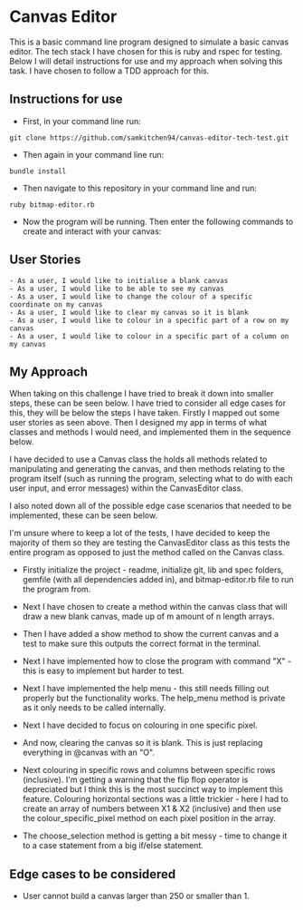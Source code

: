# Canvas Editor
This is a basic command line program designed to simulate a basic canvas editor. The tech stack I have chosen for this is ruby and rspec for testing. Below I will detail instructions for use and my approach when solving this task. I have chosen to follow a TDD approach for this.

## Instructions for use
- First, in your command line run:
```
git clone https://github.com/samkitchen94/canvas-editor-tech-test.git
```
- Then again in your command line run:
```
bundle install
```
- Then navigate to this repository in your command line and run:
```
ruby bitmap-editor.rb
```
- Now the program will be running. Then enter the following commands to create and interact with your canvas:


## User Stories
```
- As a user, I would like to initialise a blank canvas
- As a user, I would like to be able to see my canvas
- As a user, I would like to change the colour of a specific coordinate on my canvas
- As a user, I would like to clear my canvas so it is blank
- As a user, I would like to colour in a specific part of a row on my canvas
- As a user, I would like to colour in a specific part of a column on my canvas
```

## My Approach
When taking on this challenge I have tried to break it down into smaller steps, these can be seen below. I have tried to consider all edge cases for this, they will be below the steps I have taken. Firstly I mapped out some user stories as seen above. Then I designed my app in terms of what classes and methods I would need, and implemented them in the sequence below.

I have decided to use a Canvas class the holds all methods related to manipulating and generating the canvas, and then methods relating to the program itself (such as running the program, selecting what to do with each user input, and error messages) within the CanvasEditor class.

I also noted down all of the possible edge case scenarios that needed to be implemented, these can be seen below.

I'm unsure where to keep a lot of the tests, I have decided to keep the majority of them so they are testing the CanvasEditor class as this tests the entire program as opposed to just the method called on the Canvas class.

- Firstly initialize the project - readme, initialize git, lib and spec folders, gemfile (with all dependencies added in), and bitmap-editor.rb file to run the program from.

- Next I have chosen to create a method within the canvas class that will draw a new blank canvas, made up of m amount of n length arrays.

- Then I have added a show method to show the current canvas and a test to make sure this outputs the correct format in the terminal.

- Next I have implemented how to close the program with command "X" - this is easy to implement but harder to test.

- Next I have implemented the help menu - this still needs filling out properly but the functionality works. The help_menu method is private as it only needs to be called internally.

- Next I have decided to focus on colouring in one specific pixel.

- And now, clearing the canvas so it is blank. This is just replacing everything in @canvas with an "O".

- Next colouring in specific rows and columns between specific rows (inclusive). I'm getting a warning that the flip flop operator is depreciated but I think this is the most succinct way to implement this feature. Colouring horizontal sections was a little trickier - here I had to create an array of numbers between X1 & X2 (inclusive) and then use the colour_specific_pixel method on each pixel position in the array.

- The choose_selection method is getting a bit messy - time to change it to a case statement from a big if/else statement.

## Edge cases to be considered
- User cannot build a canvas larger than 250 or smaller than 1.
